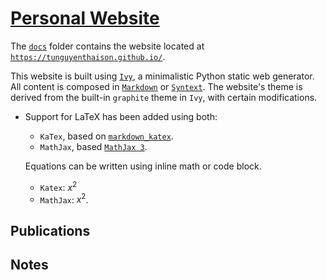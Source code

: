 # [Personal Website](https://tunguyenthaison.github.io/)

The [`docs`](/docs) folder contains the website located at [`https://tunguyenthaison.github.io/`](https://tunguyenthaison.github.io/). 

This website is built using [`Ivy`](http://www.dmulholl.com/docs/ivy/dev/index.html), a minimalistic Python static web generator. 
All content is composed in [`Markdown`](https://www.markdownguide.org/) or [`Syntext`](http://www.dmulholl.com/docs/syntext/master/). 
The website's theme is derived from the built-in `graphite` theme in `Ivy`, with certain modifications.

* Support for LaTeX has been added using both:
  * `KaTex`, based on [`markdown_katex`](https://pypi.org/project/markdown-katex/). 
  * `MathJax`, based [`MathJax 3`](https://docs.mathjax.org/en/v3.2-latest/upgrading/whats-new-3.0.html).
   
  Equations can be written using inline math or code block. 
  * `Katex`: $`x^2`$
  * `MathJax`: $x^2$.
  
## Publications



## Notes
